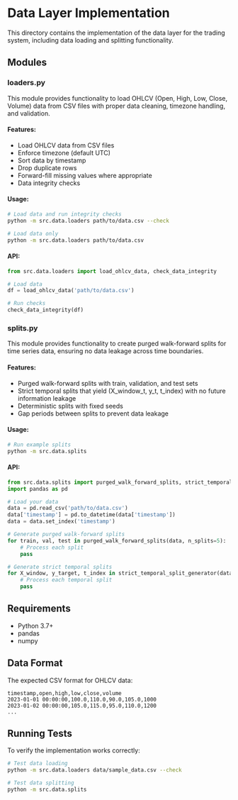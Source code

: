 # Data Layer Implementation

This directory contains the implementation of the data layer for the trading system, including data loading and splitting functionality.

## Modules

### loaders.py

This module provides functionality to load OHLCV (Open, High, Low, Close, Volume) data from CSV files with proper data cleaning, timezone handling, and validation.

#### Features:

- Load OHLCV data from CSV files
- Enforce timezone (default UTC)
- Sort data by timestamp
- Drop duplicate rows
- Forward-fill missing values where appropriate
- Data integrity checks

#### Usage:

```bash
# Load data and run integrity checks
python -m src.data.loaders path/to/data.csv --check

# Load data only
python -m src.data.loaders path/to/data.csv
```

#### API:

```python
from src.data.loaders import load_ohlcv_data, check_data_integrity

# Load data
df = load_ohlcv_data('path/to/data.csv')

# Run checks
check_data_integrity(df)
```

### splits.py

This module provides functionality to create purged walk-forward splits for time series data, ensuring no data leakage across time boundaries.

#### Features:

- Purged walk-forward splits with train, validation, and test sets
- Strict temporal splits that yield (X_window_t, y_t, t_index) with no future information leakage
- Deterministic splits with fixed seeds
- Gap periods between splits to prevent data leakage

#### Usage:

```bash
# Run example splits
python -m src.data.splits
```

#### API:

```python
from src.data.splits import purged_walk_forward_splits, strict_temporal_split_generator
import pandas as pd

# Load your data
data = pd.read_csv('path/to/data.csv')
data['timestamp'] = pd.to_datetime(data['timestamp'])
data = data.set_index('timestamp')

# Generate purged walk-forward splits
for train, val, test in purged_walk_forward_splits(data, n_splits=5):
    # Process each split
    pass

# Generate strict temporal splits
for X_window, y_target, t_index in strict_temporal_split_generator(data, window_size=10):
    # Process each temporal split
    pass
```

## Requirements

- Python 3.7+
- pandas
- numpy

## Data Format

The expected CSV format for OHLCV data:

```csv
timestamp,open,high,low,close,volume
2023-01-01 00:00:00,100.0,110.0,90.0,105.0,1000
2023-01-02 00:00:00,105.0,115.0,95.0,110.0,1200
...
```

## Running Tests

To verify the implementation works correctly:

```bash
# Test data loading
python -m src.data.loaders data/sample_data.csv --check

# Test data splitting
python -m src.data.splits
```
